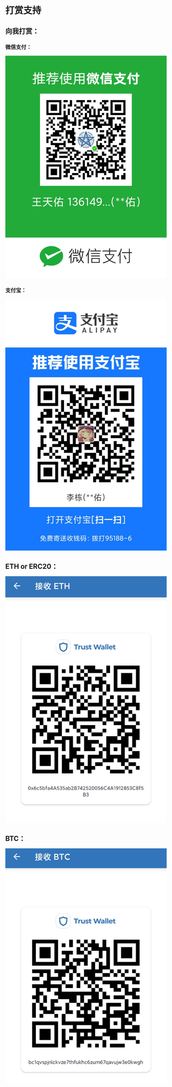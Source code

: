 # 打赏支持

## 向我打赏：

### 微信支付：

![](.gitbook/assets/1779f6a2493c2649cf67b84b11733d3f.jpg)

### 支付宝：

![](.gitbook/assets/9304dfd7a84917a2a1364f70e5e1c023.jpg)

## ETH or ERC20：

![](.gitbook/assets/643526130be1c317e48adc003a9b30b6.jpg)

## BTC：

![](.gitbook/assets/f8e0be9524f2f913f9252d7db6106bb5.jpg)

